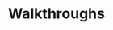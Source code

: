 ---
title: "Walkthroughs"
description: "The walkthroughs of machines/challenges/CTFs I attend reside here."
layout: "blogs"
---